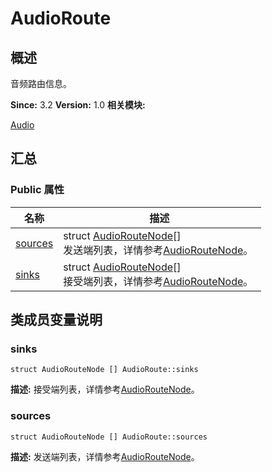 # AudioRoute


## 概述

音频路由信息。

**Since:**
3.2
**Version:**
1.0
**相关模块:**

[Audio](_audio.md)


## 汇总


### Public 属性

  | 名称 | 描述 | 
| -------- | -------- |
| [sources](#sources) | struct&nbsp;[AudioRouteNode](_audio_route_node.md)[]<br/>发送端列表，详情参考[AudioRouteNode](_audio_route_node.md)。&nbsp; | 
| [sinks](#sinks) | struct&nbsp;[AudioRouteNode](_audio_route_node.md)[]<br/>接受端列表，详情参考[AudioRouteNode](_audio_route_node.md)。&nbsp; | 


## 类成员变量说明


### sinks

  
```
struct AudioRouteNode [] AudioRoute::sinks
```
**描述:**
接受端列表，详情参考[AudioRouteNode](_audio_route_node.md)。


### sources

  
```
struct AudioRouteNode [] AudioRoute::sources
```
**描述:**
发送端列表，详情参考[AudioRouteNode](_audio_route_node.md)。
